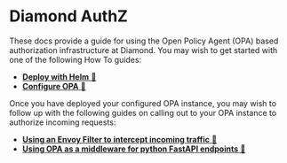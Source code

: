 # Diamond AuthZ

These docs provide a guide for using the Open Policy Agent (OPA) based authorization infrastructure at Diamond. You may wish to get started with one of the following How To guides:

- [__Deploy with Helm__ :link:](how-tos/deploy-with-helm.md)
- [__Configure OPA__ :link:](how-tos/configure-opa.md)

Once you have deployed your configured OPA instance, you may wish to follow up with the following guides on calling out to your OPA instance to authorize incoming requests:

- [__Using an Envoy Filter to intercept incoming traffic__ :link:](how-tos/deploy-with-istio.md)
- [__Using OPA as a middleware for python FastAPI endpoints__ :link:](how-tos/python-example.md)
